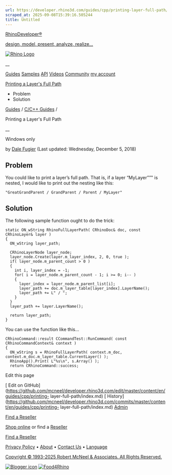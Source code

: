 ```yaml
---
url: https://developer.rhino3d.com/guides/cpp/printing-layer-full-path/
scraped_at: 2025-09-08T15:39:16.505244
title: Untitled
---
```


[RhinoDeveloper®](/)

[design, model, present, analyze, realize...](/)

[![Rhino Logo](https://developer.rhino3d.com/images/rhinodevlogo.png)](/)

__

[Guides](https://developer.rhino3d.com/guides)
[Samples](https://developer.rhino3d.com/samples)
[API](https://developer.rhino3d.com/api)
[Videos](https://developer.rhino3d.com/videos)
[Community](https://discourse.mcneel.com/c/rhino-developer) [my account
](https://www.rhino3d.com/my-account/ "Manage your account, licenses, and
teams")

[Printing a Layer's Full
Path](https://developer.rhino3d.com/guides/cpp/printing-layer-full-path/)

  * Problem
  * Solution

[Guides](https://developer.rhino3d.com/en/guides/) / [C/C++
Guides](https://developer.rhino3d.com/en/guides/cpp/) /

Printing a Layer's Full Path

__

Windows only

by [Dale Fugier](https://discourse.mcneel.com/u/dale/) (Last updated:
Wednesday, December 5, 2018)

## Problem

You could like to print a layer’s full path. That is, if a layer “MyLayer””"
is nested, I would like to print out the nesting like this:

`"GreatGrandParent / GrandParent / Parent / MyLayer"`

## Solution

The following sample function ought to do the trick:

    
    
    static ON_wString RhinoFullLayerPath( CRhinoDoc& doc, const CRhinoLayer& layer )
    {
      ON_wString layer_path;
    
      CRhinoLayerNode layer_node;
      layer_node.Create(layer.m_layer_index, 2, 0, true );
      if( layer_node.m_parent_count > 0 )
      {
        int i, layer_index = -1;
        for( i = layer_node.m_parent_count - 1; i >= 0; i-- )
        {
          layer_index = layer_node.m_parent_list[i];
          layer_path += doc.m_layer_table[layer_index].LayerName();
          layer_path += L" / ";
        }
      }
      layer_path += layer.LayerName();
    
      return layer_path;
    }
    

You can use the function like this…

    
    
    CRhinoCommand::result CCommandTest::RunCommand( const CRhinoCommandContext& context )
    {
      ON_wString s = RhinoFullLayerPath( context.m_doc, context.m_doc.m_layer_table.CurrentLayer() );
      RhinoApp().Print( L"%s\n", s.Array() );
      return CRhinoCommand::success;
    

Edit this page

[ Edit on
GitHub](https://github.com/mcneel/developer.rhino3d.com/edit/master/content/en/guides/cpp/printing-
layer-full-path/index.md) [
History](https://github.com/mcneel/developer.rhino3d.com/commits/master/content/en/guides/cpp/printing-
layer-full-path/index.md) [ Admin](https://developer.rhino3d.com/admin)

[Find a Reseller](https://www.rhino3d.com/sales)

[Shop online](https://www.rhino3d.com/store) or find a
[Reseller](https://www.rhino3d.com/sales)

[Find a Reseller](https://www.rhino3d.com/sales)

[Privacy Policy](https://www.rhino3d.com/privacy) •
[About](https://www.rhino3d.com/mcneel/about) • [Contact
Us](https://www.rhino3d.com/mcneel/contact) • [
Language](https://www.rhino3d.com/language "Change to a different region or
language")

[Copyright © 1993-2025 Robert McNeel & Associates. All Rights
Reserved.](https://www.rhino3d.com/mcneel/about)

[](https://www.facebook.com/McNeelRhinoceros/)
[](https://twitter.com/bobmcneel) [](https://www.linkedin.com/groups/75313/)
[](https://www.youtube.com/user/RhinoGuide/videos) [](https://vimeo.com/rhino)
[![Blogger
icon](https://developer.rhino3d.com/images/blogger.svg)](http://blog.rhino3d.com/)
[![Food4Rhino](https://developer.rhino3d.com/images/f4r_icon_01.svg)](https://www.food4rhino.com)

